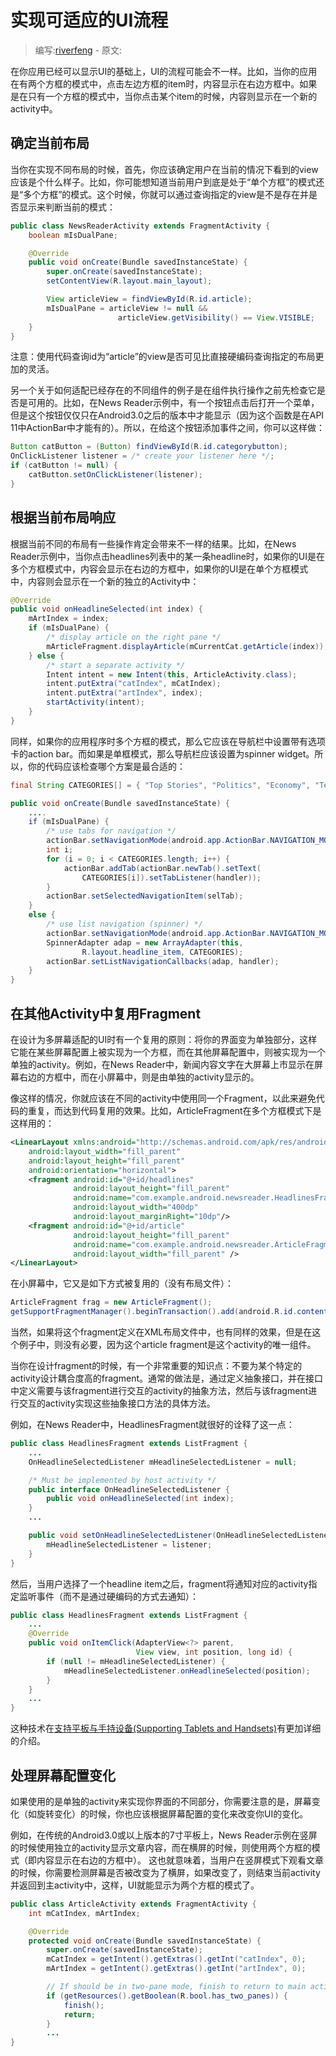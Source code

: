 # 实现可适应的UI流程

> 编写:[riverfeng](https://github.com/riverfeng) - 原文:

在你应用已经可以显示UI的基础上，UI的流程可能会不一样。比如，当你的应用在有两个方框的模式中，点击左边方框的item时，内容显示在右边方框中。如果是在只有一个方框的模式中，当你点击某个item的时候，内容则显示在一个新的activity中。

## 确定当前布局
当你在实现不同布局的时候，首先，你应该确定用户在当前的情况下看到的view应该是个什么样子。比如，你可能想知道当前用户到底是处于“单个方框”的模式还是“多个方框”的模式。这个时候，你就可以通过查询指定的view是不是存在并是否显示来判断当前的模式：

```java
public class NewsReaderActivity extends FragmentActivity {
    boolean mIsDualPane;

    @Override
    public void onCreate(Bundle savedInstanceState) {
        super.onCreate(savedInstanceState);
        setContentView(R.layout.main_layout);

        View articleView = findViewById(R.id.article);
        mIsDualPane = articleView != null &&
                        articleView.getVisibility() == View.VISIBLE;
    }
}
```

注意：使用代码查询id为“article”的view是否可见比直接硬编码查询指定的布局更加的灵活。

另一个关于如何适配已经存在的不同组件的例子是在组件执行操作之前先检查它是否是可用的。比如，在News Reader示例中，有一个按钮点击后打开一个菜单，但是这个按钮仅仅只在Android3.0之后的版本中才能显示（因为这个函数是在API 11中ActionBar中才能有的）。所以，在给这个按钮添加事件之间，你可以这样做：
```java
Button catButton = (Button) findViewById(R.id.categorybutton);
OnClickListener listener = /* create your listener here */;
if (catButton != null) {
    catButton.setOnClickListener(listener);
}
```

## 根据当前布局响应

根据当前不同的布局有一些操作肯定会带来不一样的结果。比如，在News Reader示例中，当你点击headlines列表中的某一条headline时，如果你的UI是在多个方框模式中，内容会显示在右边的方框中，如果你的UI是在单个方框模式中，内容则会显示在一个新的独立的Activity中：
```java
@Override
public void onHeadlineSelected(int index) {
    mArtIndex = index;
    if (mIsDualPane) {
        /* display article on the right pane */
        mArticleFragment.displayArticle(mCurrentCat.getArticle(index));
    } else {
        /* start a separate activity */
        Intent intent = new Intent(this, ArticleActivity.class);
        intent.putExtra("catIndex", mCatIndex);
        intent.putExtra("artIndex", index);
        startActivity(intent);
    }
}
```
同样，如果你的应用程序时多个方框的模式，那么它应该在导航栏中设置带有选项卡的action bar。而如果是单框模式，那么导航栏应该设置为spinner widget。所以，你的代码应该检查哪个方案是最合适的：
```java
final String CATEGORIES[] = { "Top Stories", "Politics", "Economy", "Technology" };

public void onCreate(Bundle savedInstanceState) {
    ....
    if (mIsDualPane) {
        /* use tabs for navigation */
        actionBar.setNavigationMode(android.app.ActionBar.NAVIGATION_MODE_TABS);
        int i;
        for (i = 0; i < CATEGORIES.length; i++) {
            actionBar.addTab(actionBar.newTab().setText(
                CATEGORIES[i]).setTabListener(handler));
        }
        actionBar.setSelectedNavigationItem(selTab);
    }
    else {
        /* use list navigation (spinner) */
        actionBar.setNavigationMode(android.app.ActionBar.NAVIGATION_MODE_LIST);
        SpinnerAdapter adap = new ArrayAdapter(this,
                R.layout.headline_item, CATEGORIES);
        actionBar.setListNavigationCallbacks(adap, handler);
    }
}
```

## 在其他Activity中复用Fragment

在设计为多屏幕适配的UI时有一个复用的原则：将你的界面变为单独部分，这样它能在某些屏幕配置上被实现为一个方框，而在其他屏幕配置中，则被实现为一个单独的activity。例如，在News Reader中，新闻内容文字在大屏幕上市显示在屏幕右边的方框中，而在小屏幕中，则是由单独的activity显示的。

像这样的情况，你就应该在不同的activity中使用同一个Fragment，以此来避免代码的重复，而达到代码复用的效果。比如，ArticleFragment在多个方框模式下是这样用的：
```xml
<LinearLayout xmlns:android="http://schemas.android.com/apk/res/android"
    android:layout_width="fill_parent"
    android:layout_height="fill_parent"
    android:orientation="horizontal">
    <fragment android:id="@+id/headlines"
              android:layout_height="fill_parent"
              android:name="com.example.android.newsreader.HeadlinesFragment"
              android:layout_width="400dp"
              android:layout_marginRight="10dp"/>
    <fragment android:id="@+id/article"
              android:layout_height="fill_parent"
              android:name="com.example.android.newsreader.ArticleFragment"
              android:layout_width="fill_parent" />
</LinearLayout>
```
在小屏幕中，它又是如下方式被复用的（没有布局文件）：
```java
ArticleFragment frag = new ArticleFragment();
getSupportFragmentManager().beginTransaction().add(android.R.id.content, frag).commit();
```
当然，如果将这个fragment定义在XML布局文件中，也有同样的效果，但是在这个例子中，则没有必要，因为这个article fragment是这个activity的唯一组件。

当你在设计fragment的时候，有一个非常重要的知识点：不要为某个特定的activity设计耦合度高的fragment。通常的做法是，通过定义抽象接口，并在接口中定义需要与该fragment进行交互的activity的抽象方法，然后与该fragment进行交互的activity实现这些抽象接口方法的具体方法。

例如，在News Reader中，HeadlinesFragment就很好的诠释了这一点：
```java
public class HeadlinesFragment extends ListFragment {
    ...
    OnHeadlineSelectedListener mHeadlineSelectedListener = null;

    /* Must be implemented by host activity */
    public interface OnHeadlineSelectedListener {
        public void onHeadlineSelected(int index);
    }
    ...

    public void setOnHeadlineSelectedListener(OnHeadlineSelectedListener listener) {
        mHeadlineSelectedListener = listener;
    }
}
```
然后，当用户选择了一个headline item之后，fragment将通知对应的activity指定监听事件（而不是通过硬编码的方式去通知）：
```java
public class HeadlinesFragment extends ListFragment {
    ...
    @Override
    public void onItemClick(AdapterView<?> parent,
                            View view, int position, long id) {
        if (null != mHeadlineSelectedListener) {
            mHeadlineSelectedListener.onHeadlineSelected(position);
        }
    }
    ...
}
```
这种技术在[支持平板与手持设备(Supporting Tablets and Handsets)](file:///F:/Android_training/android-docs/guide/practices/tablets-and-handsets.html)有更加详细的介绍。

## 处理屏幕配置变化

如果使用的是单独的activity来实现你界面的不同部分，你需要注意的是，屏幕变化（如旋转变化）的时候，你也应该根据屏幕配置的变化来改变你UI的变化。

例如，在传统的Android3.0或以上版本的7寸平板上，News Reader示例在竖屏的时候使用独立的activity显示文章内容，而在横屏的时候，则使用两个方框的模式（即内容显示在右边的方框中）。
这也就意味着，当用户在竖屏模式下观看文章的时候，你需要检测屏幕是否被改变为了横屏，如果改变了，则结束当前activity并返回到主activity中，这样，UI就能显示为两个方框的模式了。
```java
public class ArticleActivity extends FragmentActivity {
    int mCatIndex, mArtIndex;

    @Override
    protected void onCreate(Bundle savedInstanceState) {
        super.onCreate(savedInstanceState);
        mCatIndex = getIntent().getExtras().getInt("catIndex", 0);
        mArtIndex = getIntent().getExtras().getInt("artIndex", 0);

        // If should be in two-pane mode, finish to return to main activity
        if (getResources().getBoolean(R.bool.has_two_panes)) {
            finish();
            return;
        }
        ...
}
```
